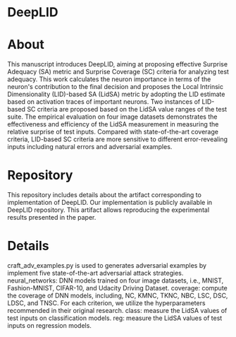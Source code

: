 # DeepLID

# About
This manuscript  introduces DeepLID, aiming at proposing effective Surprise Adequacy (SA) metric and Surprise Coverage (SC) criteria for analyzing test adequacy. This work calculates the neuron importance in terms of the neuron's contribution to the final decision and proposes the Local Intrinsic Dimensionality (LID)-based SA (LidSA) metric by adopting the LID estimate based on activation traces of important neurons. Two instances of LID-based SC criteria are proposed based on the LidSA value ranges of the test suite. The empirical evaluation on four image datasets demonstrates the effectiveness and efficiency of the LidSA measurement in measuring the relative surprise of test inputs. Compared with state-of-the-art coverage criteria, LID-based SC criteria are more sensitive to different error-revealing inputs including natural errors and adversarial examples.

# Repository
This repository includes details about the artifact corresponding to implementation of DeepLID. Our implementation is publicly available in DeepLID repository. This artifact allows reproducing the experimental results presented in the paper. 

# Details
craft_adv_examples.py is used to generates adversarial examples by implement five state-of-the-art adversarial attack strategies.
neural_networks: DNN models trained on four image datasets, i.e., MNIST, Fashion-MNIST, CIFAR-10, and Udacity Driving Dataset.
coverage: compute the coverage of DNN models, including, NC, KMNC, TKNC, NBC, LSC, DSC, LDSC, and TNSC. For each criterion, we utilize the hyperparameters recommended in their original research.
class: measure the LidSA values of test inputs on classification models.
reg: measure the LidSA values of test inputs on regression models.
